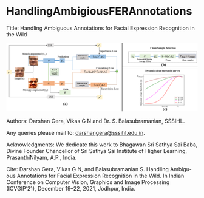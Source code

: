 # HandlingAmbigiousFERAnnotations

Title: Handling Ambiguous Annotations for Facial Expression Recognition in the Wild

![Proposed framework](images/Framework_02.png)

Authors: Darshan Gera, Vikas G N and Dr. S. Balasubramanian, SSSIHL.

Any queries please mail to: darshangera@sssihl.edu.in.

Acknowledgments: We dedicate this work to Bhagawan Sri Sathya Sai Baba, Divine Founder Chancellor of Sri Sathya Sai Institute of Higher Learning, PrasanthiNilyam, A.P., India.

Cite: Darshan Gera, Vikas G N, and Balasubramanian S. Handling Ambigu-ous Annotations for Facial Expression Recognition in the Wild. In Indian Conference on Computer Vision, Graphics and Image Processing (ICVGIP’21), December 19–22, 2021, Jodhpur, India.
